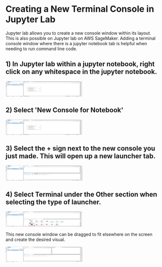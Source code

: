# Creating a New Terminal Console in Jupyter Lab

Jupyter lab allows you to create a new console window within its layout. This is also possible on Jupyter lab on AWS SageMaker. Adding a terminal console window where there is a jupyter notebook tab is helpful when needing to run command line code. 

## 1) In Jupyter lab within a jupyter notebook, right click on any whitespace in the jupyter notebook. 

<img src="/images/Right_click_notebook.PNG" width="250" height="50">

## 2) Select 'New Console for Notebook'

<img src="/images/Right_click_notebook_highlighted.PNG" width="250" height="50">

## 3) Select the + sign next to the new console you just made. This will open up a new launcher tab. 

<img src="/images/New_console.PNG" width="250" height="50">

## 4) Select Terminal under the Other section when selecting the type of launcher. 

<img src="/images/Terminal_launcher.PNG" width="250" height="50">

This new console window can be dragged to fit elsewhere on the screen and create the desired visual. 

<img src="/images/Split_view.PNG" width="250" height="50">


